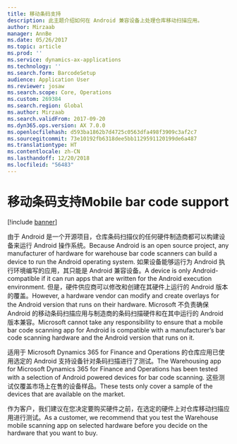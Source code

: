 ```yaml
---
title: 移动条码支持
description: 此主题介绍如何在 Android 兼容设备上处理仓库移动扫描应用。
author: Mirzaab
manager: AnnBe
ms.date: 05/26/2017
ms.topic: article
ms.prod: ''
ms.service: dynamics-ax-applications
ms.technology: ''
ms.search.form: BarcodeSetup
audience: Application User
ms.reviewer: josaw
ms.search.scope: Core, Operations
ms.custom: 269384
ms.search.region: Global
ms.author: Mirzaab
ms.search.validFrom: 2017-09-20
ms.dyn365.ops.version: AX 7.0.0
ms.openlocfilehash: d593ba1862b7d4725c0563dfa498f3909c3af2c7
ms.sourcegitcommit: 73e10192fb6318dee5bb1129591120199de6a487
ms.translationtype: HT
ms.contentlocale: zh-CN
ms.lasthandoff: 12/20/2018
ms.locfileid: "56483"
---
```

# <a name="mobile-bar-code-support"></a><span data-ttu-id="dc375-103">移动条码支持</span><span class="sxs-lookup"><span data-stu-id="dc375-103">Mobile bar code support</span></span>

[!include [banner](../includes/banner.md)]

<span data-ttu-id="dc375-104">由于 Android 是一个开源项目，仓库条码扫描仪的任何硬件制造商都可以构建设备来运行 Android 操作系统。</span><span class="sxs-lookup"><span data-stu-id="dc375-104">Because Android is an open source project, any manufacturer of hardware for warehouse bar code scanners can build a device to run the Android operating system.</span></span> <span data-ttu-id="dc375-105">如果设备能够运行为 Android 执行环境编写的应用，其只能是 Android 兼容设备。</span><span class="sxs-lookup"><span data-stu-id="dc375-105">A device is only Android-compatible if it can run apps that are written for the Android execution environment.</span></span>
<span data-ttu-id="dc375-106">但是，硬件供应商可以修改和创建在其硬件上运行的 Android 版本的覆盖。</span><span class="sxs-lookup"><span data-stu-id="dc375-106">However, a hardware vendor can modify and create overlays for the Android version that runs on their hardware.</span></span> <span data-ttu-id="dc375-107">Microsoft 不负责确保 Android 的移动条码扫描应用与制造商的条码扫描硬件和在其中运行的 Android 版本兼容。</span><span class="sxs-lookup"><span data-stu-id="dc375-107">Microsoft cannot take any responsibility to ensure that a mobile bar code scanning app for Android is compatible with a manufacturer’s bar code scanning hardware and the Android version that runs on it.</span></span> 

<span data-ttu-id="dc375-108">适用于 Microsoft Dynamics 365 for Finance and Operations 的仓库应用已使用选定的 Android 支持设备针对条码扫描进行了测试。</span><span class="sxs-lookup"><span data-stu-id="dc375-108">The Warehousing app for Microsoft Dynamics 365 for Finance and Operations has been tested with a selection of Android powered devices for bar code scanning.</span></span> <span data-ttu-id="dc375-109">这些测试仅覆盖市场上在售的设备样品。</span><span class="sxs-lookup"><span data-stu-id="dc375-109">These tests only cover a sample of the devices that are available on the market.</span></span>

<span data-ttu-id="dc375-110">作为客户，我们建议在您决定要购买硬件之前，在选定的硬件上对仓库移动扫描应用进行测试。</span><span class="sxs-lookup"><span data-stu-id="dc375-110">As a customer, we recommend that you test the Warehouse mobile scanning app on selected hardware before you decide on the hardware that you want to buy.</span></span>

